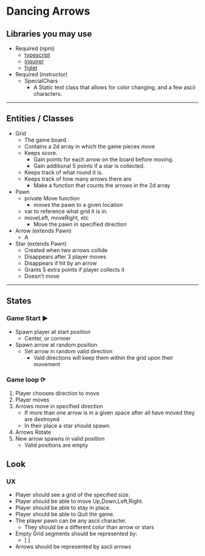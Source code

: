 # Dancing Arrows
## Libraries you may use
- Required (npm)
    - [typescript](https://www.npmjs.com/package/typescript)
    - [inquirer](https://www.npmjs.com/package/inquirer)
    - [figlet](https://www.npmjs.com/package/figlet)
- Required (instructor)
    - SpecialChars
        - A Static text class that allows for color changing, and a few ascii characters.
---
## Entities / Classes
- Grid
    - The game board.
    - Contains a 2d array in which the game pieces move
    - Keeps score.
        - Gain points for each arrow on the board before moving.
        - Gain additional 5 points if a star is collected.
    - Keeps track of what round it is.
    - Keeps track of how many arrows there are
        - Make a function that counts the arrows in the 2d array
- Pawn
    - private Move function
        - moves the pawn to a given location
    - var to reference what grid it is in.
    - moveLeft, moveRight, etc
        - Move the pawn in specified direction
- Arrow (extends Pawn)
    - A
- Star (extends Pawn)
    - Created when two arrows collide
    - Disappears after 3 player moves
    - Disappears if hit by an arrow
    - Grants 5 extra points if player collects it
    - Doesn't move
___

## States
### Game Start ▶
- Spawn player at start position
    - Center, or cornoer
- Spawn arrow at random position
    - Set arrow in random valid direction
        - Vald directions will keep them within the grid upon their movement

### Game loop ⟳
1. Player chooses direction to move
1. Player moves
1. Arrows move in specified direction
    - If more than one arrow is in a given space after all have moved they are destroyed
    - In their place a star should spawn.
1. Arrows Rotate
1. New arrow spawns in valid position
    - Valid positions are empty

## Look 

### UX
- Player should see a grid of the specified size.
- Player should be able to move Up,Down,Left,Right.
- Player should be able to stay in place.
- Player should be able to Quit the game.
- The player pawn can be any ascii character.
    - They should be a different color than arrow or stars
- Empty Grid segments should be represented by:
    - [ ]
- Arrows should be represented by ascii arrows


